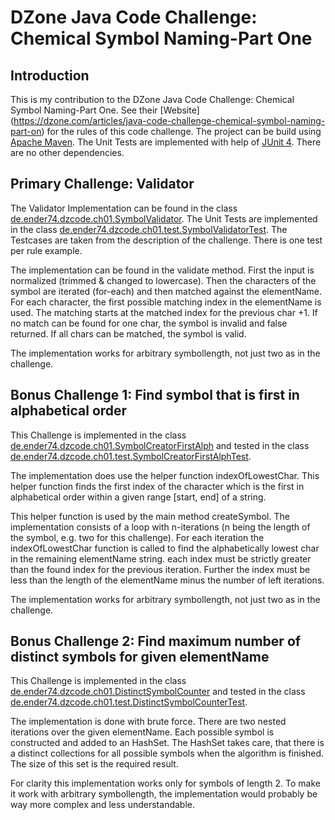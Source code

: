 # DZone Java Code Challenge: Chemical Symbol Naming-Part One
## Introduction

This is my contribution to the DZone Java Code Challenge: Chemical Symbol Naming-Part One. See their
[Website] (https://dzone.com/articles/java-code-challenge-chemical-symbol-naming-part-on) for the rules of this
code challenge. The project can be build using [Apache Maven](https://maven.apache.org/). The Unit Tests are
implemented with help of [JUnit 4](http://junit.org/junit4/). There are no other dependencies.

## Primary Challenge: Validator

The Validator Implementation can be found in the class
[de.ender74.dzcode.ch01.SymbolValidator](src/main/java/de/ender74/dzcode/ch01/SymbolValidator.java).
The Unit Tests are implemented in the class
[de.ender74.dzcode.ch01.test.SymbolValidatorTest](src/test/java/de/ender74/dzcode/ch01/test/SymbolValidatorTest.java).
The Testcases are taken from the description of the challenge. There is one test per rule example.

The implementation can be found in the validate method. First the input is normalized (trimmed & changed to
lowercase). Then the characters of the symbol are iterated (for-each) and then matched against the elementName.
For each character, the first possible matching index in the elementName is used. The matching starts at the matched
index for the previous char +1. If no match can be found for one char, the symbol is invalid and false returned. If
all chars can be matched, the symbol is valid.

The implementation works for arbitrary symbollength, not just two as in the challenge.

## Bonus Challenge 1: Find symbol that is first in alphabetical order
This Challenge is implemented in the class [de.ender74.dzcode.ch01.SymbolCreatorFirstAlph](src/main/java/de/ender74/dzcode/ch01/SymbolCreatorFirstAlph.java)
and tested in the class
[de.ender74.dzcode.ch01.test.SymbolCreatorFirstAlphTest](src/test/java/de/ender74/dzcode/ch01/test/SymbolCreatorFirstAlphTest.java).

The implementation does use the helper function indexOfLowestChar. This helper function finds the first index of the
character which is the first in alphabetical order within a given range [start, end] of a string.

This helper function is used by the main method createSymbol. The implementation consists of a loop with n-iterations
(n being the length of the symbol, e.g. two for this challenge). For each iteration the indexOfLowestChar function is
called to find the alphabetically lowest char in the remaining elementName string. each index must be strictly greater
than the found index for the previous iteration. Further the index must be less than the length of the elementName minus
the number of left iterations.

The implementation works for arbitrary symbollength, not just two as in the challenge.

## Bonus Challenge 2: Find maximum number of distinct symbols for given elementName
This Challenge is implemented in the class [de.ender74.dzcode.ch01.DistinctSymbolCounter](src/main/java/de/ender74/dzcode/ch01/DistinctSymbolCounter.java)
and tested in the class
[de.ender74.dzcode.ch01.test.DistinctSymbolCounterTest](src/test/java/de/ender74/dzcode/ch01/test/DistinctSymbolCounterTest.java).

The implementation is done with brute force. There are two nested iterations over the given elementName. Each possible symbol
is constructed and added to an HashSet. The HashSet takes care, that there is a distinct collections for all possible symbols
when the algorithm is finished. The size of this set is the required result.

For clarity this implementation works only for symbols of length 2. To make it work with arbitrary symbollength, the
implementation would probably be way more complex and less understandable.
